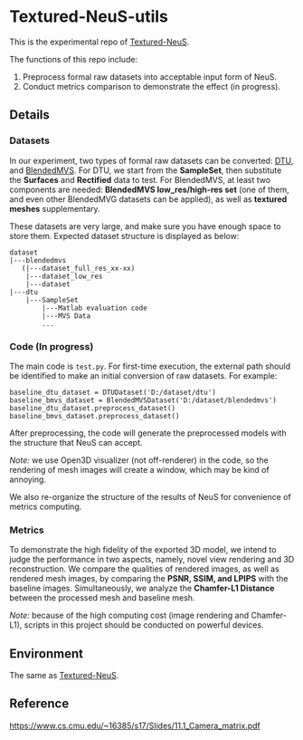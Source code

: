 # Textured-NeuS-utils

This is the experimental repo of [Textured-NeuS](https://github.com/xrr-233/Textured-NeuS).

The functions of this repo include:

1. Preprocess formal raw datasets into acceptable input form of NeuS.
2. Conduct metrics comparison to demonstrate the effect (in progress).

## Details

### Datasets

In our experiment, two types of formal raw datasets can be converted: [DTU](https://roboimagedata.compute.dtu.dk/?page_id=36), and [BlendedMVS](https://github.com/YoYo000/BlendedMVS). For DTU, we start from the **SampleSet**, then substitute the **Surfaces** and **Rectified** data to test. For BlendedMVS, at least two components are needed: **BlendedMVS low_res/high-res set** (one of them, and even other BlendedMVG datasets can be applied), as well as **textured meshes** supplementary.

These datasets are very large, and make sure you have enough space to store them. Expected dataset structure is displayed as below:

```
dataset
|---blendedmvs
   (|---dataset_full_res_xx-xx)
    |---dataset_low_res
    |---dataset
|---dtu
    |---SampleSet
        |---Matlab evaluation code
        |---MVS Data
		...
```

### Code (In progress)

The main code is `test.py`. For first-time execution, the external path should be identified to make an initial conversion of raw datasets. For example:

```
baseline_dtu_dataset = DTUDataset('D:/dataset/dtu')
baseline_bmvs_dataset = BlendedMVSDataset('D:/dataset/blendedmvs')
baseline_dtu_dataset.preprocess_dataset()
baseline_bmvs_dataset.preprocess_dataset()
```

After preprocessing, the code will generate the preprocessed models with the structure that NeuS can accept.

*Note:* we use Open3D visualizer (not off-renderer) in the code, so  the rendering of mesh images will create a window, which may be kind of annoying.

We also re-organize the structure of the results of NeuS for convenience of metrics computing.

### Metrics

To demonstrate the high fidelity of the exported 3D model, we intend to judge the performance in two aspects, namely, novel view rendering and 3D reconstruction. We compare the qualities of rendered images, as well as rendered mesh images, by comparing the **PSNR, SSIM, and LPIPS** with the baseline images. Simultaneously, we analyze the **Chamfer-L1 Distance** between the processed mesh and baseline mesh.

*Note:* because of the high computing cost (image rendering and Chamfer-L1), scripts in this project should be conducted on powerful devices.

## Environment

The same as [Textured-NeuS](https://github.com/xrr-233/Textured-NeuS).

## Reference

https://www.cs.cmu.edu/~16385/s17/Slides/11.1_Camera_matrix.pdf
